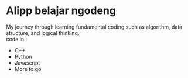 # Alipp belajar ngodeng

My journey through learning fundamental coding such as algorithm, data structure, and logical thinking.\
code in :

- C++ 
- Python 
- Javascript
- More to go
